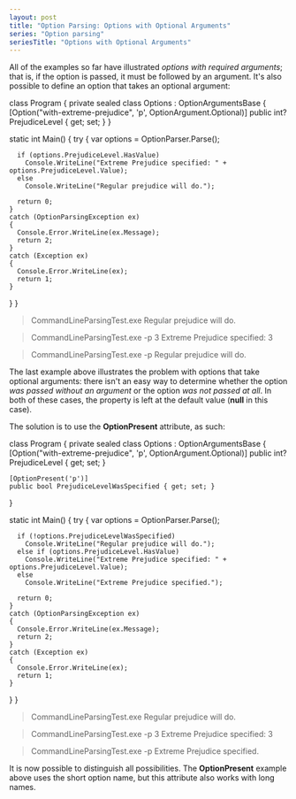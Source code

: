 ```yaml
---
layout: post
title: "Option Parsing: Options with Optional Arguments"
series: "Option parsing"
seriesTitle: "Options with Optional Arguments"
---
```

All of the examples so far have illustrated _options with required arguments_; that is, if the option is passed, it must be followed by an argument. It's also possible to define an option that takes an optional argument:

class Program
{
  private sealed class Options : OptionArgumentsBase
  {
    [Option("with-extreme-prejudice", 'p', OptionArgument.Optional)]
    public int? PrejudiceLevel { get; set; }
  }

  static int Main()
  {
    try
    {
      var options = OptionParser.Parse<Options>();

      if (options.PrejudiceLevel.HasValue)
        Console.WriteLine("Extreme Prejudice specified: " + options.PrejudiceLevel.Value);
      else
        Console.WriteLine("Regular prejudice will do.");

      return 0;
    }
    catch (OptionParsingException ex)
    {
      Console.Error.WriteLine(ex.Message);
      return 2;
    }
    catch (Exception ex)
    {
      Console.Error.WriteLine(ex);
      return 1;
    }
  }
}

> CommandLineParsingTest.exe
Regular prejudice will do.

> CommandLineParsingTest.exe -p 3
Extreme Prejudice specified: 3

> CommandLineParsingTest.exe -p
Regular prejudice will do.

The last example above illustrates the problem with options that take optional arguments: there isn't an easy way to determine whether the option _was passed without an argument_ or the option _was not passed at all_. In both of these cases, the property is left at the default value (**null** in this case).

The solution is to use the **OptionPresent** attribute, as such:

class Program
{
  private sealed class Options : OptionArgumentsBase
  {
    [Option("with-extreme-prejudice", 'p', OptionArgument.Optional)]
    public int? PrejudiceLevel { get; set; }

    [OptionPresent('p')]
    public bool PrejudiceLevelWasSpecified { get; set; }
  }

  static int Main()
  {
    try
    {
      var options = OptionParser.Parse<Options>();

      if (!options.PrejudiceLevelWasSpecified)
        Console.WriteLine("Regular prejudice will do.");
      else if (options.PrejudiceLevel.HasValue)
        Console.WriteLine("Extreme Prejudice specified: " + options.PrejudiceLevel.Value);
      else
        Console.WriteLine("Extreme Prejudice specified.");

      return 0;
    }
    catch (OptionParsingException ex)
    {
      Console.Error.WriteLine(ex.Message);
      return 2;
    }
    catch (Exception ex)
    {
      Console.Error.WriteLine(ex);
      return 1;
    }
  }
}

> CommandLineParsingTest.exe
Regular prejudice will do.

> CommandLineParsingTest.exe -p 3
Extreme Prejudice specified: 3

> CommandLineParsingTest.exe -p
Extreme Prejudice specified.

It is now possible to distinguish all possibilities. The **OptionPresent** example above uses the short option name, but this attribute also works with long names.

